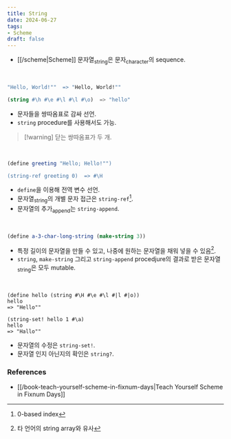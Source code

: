```yaml
---
title: String
date: 2024-06-27
tags:
- Scheme
draft: false
---
```



- [[/scheme|Scheme]] 문자열<sub>string</sub>은 문자<sub>character</sub>의 sequence.

<BR />

```scheme
"Hello, World!""  => "Hello, World!""

(string #\h #\e #\l #\l #\o)  => "hello"
```

- 문자들을 쌍따옴표로 감싸 선언.
- `string` procedure를 사용해서도 가능.

> [!warning] 닫는 쌍따옴표가 두 개.

<BR />

```scheme
(define greeting "Hello; Hello!"")

(string-ref greeting 0)  => #\H
```
- `define`을 이용해 전역 변수 선언.
- 문자열<sub>string</sub>의 개별 문자 접근은 `string-ref`[^1].
- 문자열의 추가<sub>append</sub>는 `string-append`.

[^1]: 0-based index

<BR />

```scheme
(define a-3-char-long-string (make-string 3))
```
- 특정 길이의 문자열을 만들 수 있고, 나중에 원하는 문자열을 채워 넣을 수 있음[^2].
- `string`, `make-string` 그리고 `string-append` procedjure의 결과로 받은 문자열<sub>string</sub>은 모두 mutable.

[^2]: 타 언어의 string array와 유사

<BR />

```
(define hello (string #\H #\e #\l #|l #|o))
hello
=> "Hello""

(string-set! hello 1 #\a)
hello
=> "Hallo""
```
- 문자열의 수정은 `string-set!`.
- 문자열 인지 아닌지의 확인은 `‌string?`.


### References
- [[/book-teach-yourself-scheme-in-fixnum-days|Teach Yourself Scheme in Fixnum Days]]